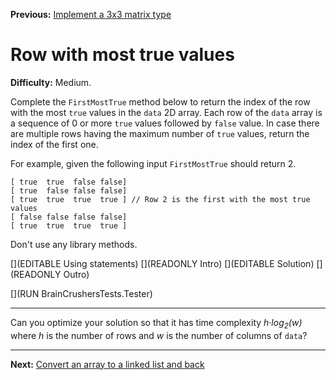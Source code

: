 ﻿**Previous:** [Implement a 3x3 matrix type](matrices-operations)

# Row with most true values

**Difficulty:** Medium.

Complete the `FirstMostTrue` method below to return the index of the row with the most `true` values in the `data` 2D array. Each row of the `data` array is a sequence of 0 or more `true` values followed by `false` value. In case there are multiple rows having the maximum number of `true` values, return the index of the first one.

For example, given the following input `FirstMostTrue` should return 2.
```
[ true  true  false false]
[ true  false false false]
[ true  true  true  true ] // Row 2 is the first with the most true values
[ false false false false]
[ true  true  true  true ]
```

Don't use any library methods.

[](EDITABLE Using statements)
[](READONLY Intro)
[](EDITABLE Solution)
[](READONLY Outro)

[](RUN BrainCrushersTests.Tester)

---

Can you optimize your solution so that it has time complexity *h·log<sub>2</sub>(w)* where *h* is the number of rows and *w* is the number of columns of `data`?

---

**Next:** [Convert an array to a linked list and back](lists-arrayToList)